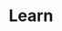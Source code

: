 ---
title: Learn
description: Some things worth to learn
summary: Some things worth to learn
hidemeta: true
weight: 3
---